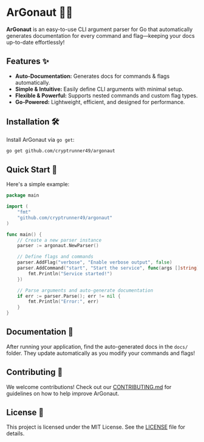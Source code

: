 # ArGonaut 🏹🚀  

**ArGonaut** is an easy-to-use CLI argument parser for Go that automatically generates documentation for every command and flag—keeping your docs up-to-date effortlessly!  

## Features ✨

- **Auto-Documentation:** Generates docs for commands & flags automatically.
- **Simple & Intuitive:** Easily define CLI arguments with minimal setup.
- **Flexible & Powerful:** Supports nested commands and custom flag types.
- **Go-Powered:** Lightweight, efficient, and designed for performance.

## Installation 🛠️  

Install ArGonaut via `go get`:  

```bash
go get github.com/cryptrunner49/argonaut
```

## Quick Start 🚀  

Here's a simple example:  

```go
package main

import (
    "fmt"
    "github.com/cryptrunner49/argonaut"
)

func main() {
    // Create a new parser instance
    parser := argonaut.NewParser()

    // Define flags and commands
    parser.AddFlag("verbose", "Enable verbose output", false)
    parser.AddCommand("start", "Start the service", func(args []string) {
        fmt.Println("Service started!")
    })

    // Parse arguments and auto-generate documentation
    if err := parser.Parse(); err != nil {
        fmt.Println("Error:", err)
    }
}
```

## Documentation 📖

After running your application, find the auto-generated docs in the `docs/` folder. They update automatically as you modify your commands and flags!  

## Contributing 🤝

We welcome contributions! Check out our [CONTRIBUTING.md](CONTRIBUTING.md) for guidelines on how to help improve ArGonaut.

## License 📜

This project is licensed under the MIT License. See the [LICENSE](LICENSE) file for details.
